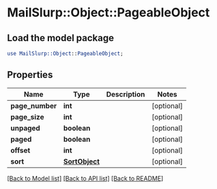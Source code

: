 # MailSlurp::Object::PageableObject

## Load the model package
```perl
use MailSlurp::Object::PageableObject;
```

## Properties
Name | Type | Description | Notes
------------ | ------------- | ------------- | -------------
**page_number** | **int** |  | [optional] 
**page_size** | **int** |  | [optional] 
**unpaged** | **boolean** |  | [optional] 
**paged** | **boolean** |  | [optional] 
**offset** | **int** |  | [optional] 
**sort** | [**SortObject**](SortObject) |  | [optional] 

[[Back to Model list]](../README#documentation-for-models) [[Back to API list]](../README#documentation-for-api-endpoints) [[Back to README]](../README)


